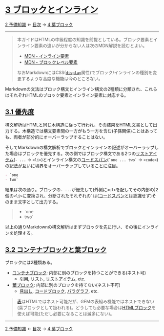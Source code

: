 # [3 ブロックとインライン](https://higuma.github.io/github-markdown-guide/gfm/#blocks-and-inlines)

[2 予備知識](preliminaries.md)
← [目次](index.md) →
[4 葉ブロック](leaf-blocks.md)

------------------------------------------------------------------------

<!--
TODO: ブロックとインラインの要素分類はHTML 4.01の時代にできたもの。今では旧式の分類方法で、HTML5以降はコンテンツカテゴリーという新しい概念が導入されている。

https://developer.mozilla.org/ja/docs/Web/Guide/HTML/Content_categories

ただし現在でも(便宜的に)ブロック/インラインという分類方法は広く用いられており、Markdownの構文解析もこのブロック/インラインという分類に基づいたものになっている。

これを本文に反映させたいが、かなり難しい(考慮中)。
-->

> 本ガイドはHTMLの中級程度の知識を前提としている。ブロック要素とインライン要素の違いが分からない人は次のMDN解説を読むとよい。
> 
> * [MDN - インライン要素](https://developer.mozilla.org/ja/docs/Web/HTML/Inline_elements)
> * [MDN - ブロックレベル要素](https://developer.mozilla.org/ja/docs/Web/HTML/Block-level-elements)
> 
> なおMarkdownにはCSS([`display`](https://developer.mozilla.org/ja/docs/Web/CSS/display)属性)でブロック/インラインの種別を変更するような高度な機能は今のところない。

Markdownの文法はブロック構文とインライン構文の2種類に分類され、これらはそれぞれHTMLのブロック要素とインライン要素に対応する。

## [3.1 優先度](https://higuma.github.io/github-markdown-guide/gfm/#precedence)

構文解析はHTMLと同じ木構造に従って行われ、その結果をHTML文書として出力する。木構造では構文要素間の一方がもう一方を含む(子孫関係)ことはあっても、両者が部分的にオーバーラップすることはない。

そしてMarkdownの構文解析でブロックとインラインの記述がオーバーラップした場合はブロックを優先する。次の例ではブロック構文である2つの[リストアイテム](`- ...` → `<li>`)とインライン構文の[コードスパン](`` `one ... two` `` → `<code>`)の記法が互いに境界をオーバーラップしていることに注目。

```markdown
- `one
- two`
```

結果は次の通り。ブロックの`- ...`が優先して(外側に`<ul>`を配してその内部の)2個の`<li>`に変換され、分断されたそれぞれの`` ` ``は([コードスパン]とは認識せず)そのまま文字として出力する。

> - `one
> - two`

以上の通りMarkdownの構文解析はまずブロックを先に行い、その後にインラインを処理する。

## [3.2 コンテナブロックと葉ブロック](https://higuma.github.io/github-markdown-guide/gfm/#container-blocks-and-leaf-blocks)

ブロックには2種類ある。

* [コンテナブロック]\: 内部に別のブロックを持つことができる(ネスト可)
    * [引用], [リスト], [リストアイテム], etc.
* [葉ブロック]\: 内部に別のブロックを持てない(ネスト不可)
    * [見出し], [コードブロック], [パラグラフ], etc.

> [表]はHTMLではネスト可能だが、GFMの表組み機能ではネストできない(葉ブロックとして扱われる)。どうしても必要な場合は[HTMLブロック]を使えば可能(ただし必要になることは滅多にない)。

------------------------------------------------------------------------

[2 予備知識](preliminaries.md)
← [目次](index.md) →
[4 葉ブロック](leaf-blocks.md)

[HTMLブロック]: html-blocks.md
[コードスパン]: code-spans.md
[コードブロック]: code-blocks.md
[コンテナブロック]: container-blocks.md
[パラグラフ]: paragraphs.md
[リスト]: lists.md
[リストアイテム]: list-items.md
[引用]: block-quotes.md
[葉ブロック]: leaf-blocks.md
[表]: tables.md
[見出し]: headings.md
